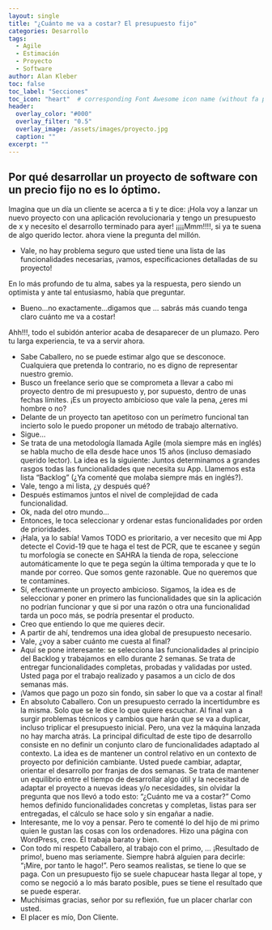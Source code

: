```yaml
---
layout: single
title: "¿Cuánto me va a costar? El presupuesto fijo"
categories: Desarrollo
tags:
  - Agile
  - Estimación
  - Proyecto
  - Software
author: Alan Kleber
toc: false
toc_label: "Secciones"
toc_icon: "heart"  # corresponding Font Awesome icon name (without fa prefix)
header:
  overlay_color: "#000"
  overlay_filter: "0.5"
  overlay_image: /assets/images/proyecto.jpg
  caption: ""
excerpt: ""
---
```


## Por qué desarrollar un proyecto de software con un precio fijo no es lo óptimo.

Imagina que un día un cliente se acerca a ti y te dice:
¡Hola voy a lanzar un nuevo proyecto con una aplicación revolucionaria y tengo un presupuesto de x y necesito el desarrollo terminado para ayer!
¡¡¡¡Mmm!!!!, si ya te suena de algo querido lector. ahora viene la pregunta del millón. 

- Vale, no hay problema seguro que usted tiene una lista de las funcionalidades necesarias, ¡vamos, especificaciones detalladas de su proyecto!

En lo más profundo de tu alma, sabes ya la respuesta, pero siendo un optimista y ante tal entusiasmo, había que preguntar.
- Bueno…no exactamente…digamos que … sabrás más cuando tenga claro cuánto me va a costar! 

Ahh!!!, todo el subidón anterior acaba de desaparecer de un plumazo.
Pero tu larga experiencia, te va a servir ahora.

- Sabe Caballero, no se puede estimar algo que se desconoce. Cualquiera que pretenda lo contrario, no es digno de representar nuestro gremio.
- Busco un freelance serio que se comprometa a llevar a cabo mi proyecto dentro de mi presupuesto y, por supuesto, dentro de unas fechas límites. ¡Es un proyecto ambicioso que vale la pena, ¿eres mi hombre o no?
- Delante de un proyecto tan apetitoso con un perímetro funcional tan incierto solo le puedo proponer un método de trabajo alternativo.
- Sigue…
- Se trata de una metodología llamada Agile (mola siempre más en inglés) se habla mucho de ella desde hace unos 15 años (incluso demasiado querido lector). La idea es la siguiente: Juntos determinamos a grandes rasgos todas las funcionalidades que necesita su App. Llamemos esta lista “Backlog” (¿Ya comenté que molaba siempre más en inglés?).
- Vale, tengo a mi lista, ¿y después qué?
- Después estimamos juntos el nivel de complejidad de cada funcionalidad.
- Ok, nada del otro mundo…
- Entonces, le toca seleccionar y ordenar estas funcionalidades por orden de prioridades.
- ¡Hala, ya lo sabía! Vamos TODO es prioritario, a ver necesito que mi App detecte el Covid-19 que te haga el test de PCR, que te escanee y según tu morfología se conecte en SAHRA la tienda de ropa, seleccione automáticamente lo que te pega según la última temporada y que te lo mande por correo. Que somos gente razonable. Que no queremos que te contamines.
- Sí, efectivamente un proyecto ambicioso. Sigamos, la idea es de seleccionar y poner en primero las funcionalidades que sin la aplicación no podrían funcionar y que si por una razón o otra una funcionalidad tarda un poco más, se podría presentar el producto.
- Creo que entiendo lo que me quieres decir.
- A partir de ahí, tendremos una idea global de presupuesto necesario.
- Vale, ¿voy a saber cuánto me cuesta al final?
- Aquí se pone interesante: se selecciona las funcionalidades al principio del Backlog y trabajamos en ello durante 2 semanas. Se trata de entregar funcionalidades completas, probadas y validadas por usted. Usted paga por el trabajo realizado y pasamos a un ciclo de dos semanas más.
- ¡Vamos que pago un pozo sin fondo, sin saber lo que va a costar al final!
- En absoluto Caballero. Con un presupuesto cerrado la incertidumbre es la misma. Solo que se le dice lo que quiere escuchar. Al final van a surgir problemas técnicos y cambios que harán que se va a duplicar, incluso triplicar el presupuesto inicial. Pero, una vez la máquina lanzada no hay marcha atrás. La principal dificultad de este tipo de desarrollo consiste en no definir un conjunto claro de funcionalidades adaptado al contexto.
La idea es de mantener un control relativo en un contexto de proyecto por definición cambiante. Usted puede cambiar, adaptar, orientar el desarrollo por franjas de dos semanas. Se trata de mantener un equilibrio entre el tiempo de desarrollar algo útil y la necesitad de adaptar el proyecto a nuevas ideas y/o necesidades, sin olvidar la pregunta que nos llevó a todo esto: “¿Cuánto me va a costar?”  Como hemos definido funcionalidades concretas y completas, listas para ser entregadas, el cálculo se hace solo y sin engañar a nadie.
- Interesante, me lo voy a pensar. Pero te comenté lo del hijo de mi primo quien le gustan las cosas con los ordenadores. Hizo una página con WordPress, creo. Él trabaja barato y bien.
- Con todo mi respeto Caballero, al trabajo con el primo, …  ¡Resultado de primo!, bueno mas seriamente. Siempre habrá alguien para decirle: “¡Mire, por tanto le hago!”.  Pero seamos realistas, se tiene lo que se paga. Con un presupuesto fijo se suele chapucear hasta llegar al tope, y como se negoció a lo más barato posible, pues se tiene el resultado que se puede esperar.
- Muchísimas gracias, señor por su reflexión, fue un placer charlar con usted.
- El placer es mío, Don Cliente.
